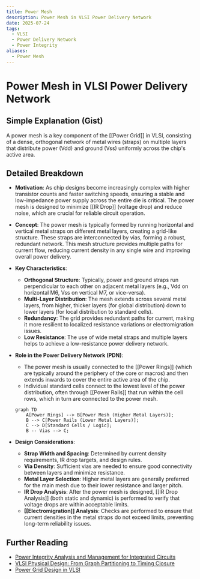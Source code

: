 ```yaml
---
title: Power Mesh
description: Power Mesh in VLSI Power Delivery Network
date: 2025-07-24
tags:
  - VLSI
  - Power Delivery Network
  - Power Integrity
aliases:
  - Power Mesh
---
```


# Power Mesh in VLSI Power Delivery Network

## Simple Explanation (Gist)
A power mesh is a key component of the [[Power Grid]] in VLSI, consisting of a dense, orthogonal network of metal wires (straps) on multiple layers that distribute power (Vdd) and ground (Vss) uniformly across the chip's active area.

## Detailed Breakdown

*   **Motivation**: As chip designs become increasingly complex with higher transistor counts and faster switching speeds, ensuring a stable and low-impedance power supply across the entire die is critical. The power mesh is designed to minimize [[IR Drop]] (voltage drop) and reduce noise, which are crucial for reliable circuit operation.

*   **Concept**: The power mesh is typically formed by running horizontal and vertical metal straps on different metal layers, creating a grid-like structure. These straps are interconnected by vias, forming a robust, redundant network. This mesh structure provides multiple paths for current flow, reducing current density in any single wire and improving overall power delivery.

*   **Key Characteristics**: 
    *   **Orthogonal Structure**: Typically, power and ground straps run perpendicular to each other on adjacent metal layers (e.g., Vdd on horizontal M6, Vss on vertical M7, or vice-versa).
    *   **Multi-Layer Distribution**: The mesh extends across several metal layers, from higher, thicker layers (for global distribution) down to lower layers (for local distribution to standard cells).
    *   **Redundancy**: The grid provides redundant paths for current, making it more resilient to localized resistance variations or electromigration issues.
    *   **Low Resistance**: The use of wide metal straps and multiple layers helps to achieve a low-resistance power delivery network.

*   **Role in the Power Delivery Network (PDN)**: 
    *   The power mesh is usually connected to the [[Power Rings]] (which are typically around the periphery of the core or macros) and then extends inwards to cover the entire active area of the chip.
    *   Individual standard cells connect to the lowest level of the power distribution, often through [[Power Rails]] that run within the cell rows, which in turn are connected to the power mesh.

    ```mermaid
    graph TD
        A[Power Rings] --> B[Power Mesh (Higher Metal Layers)];
        B --> C[Power Rails (Lower Metal Layers)];
        C --> D[Standard Cells / Logic];
        B -- Vias --> C;
    ```

*   **Design Considerations**: 
    *   **Strap Width and Spacing**: Determined by current density requirements, IR drop targets, and design rules.
    *   **Via Density**: Sufficient vias are needed to ensure good connectivity between layers and minimize resistance.
    *   **Metal Layer Selection**: Higher metal layers are generally preferred for the main mesh due to their lower resistance and larger pitch.
    *   **IR Drop Analysis**: After the power mesh is designed, [[IR Drop Analysis]] (both static and dynamic) is performed to verify that voltage drops are within acceptable limits.
    *   **[[Electromigration]] Analysis**: Checks are performed to ensure that current densities in the metal straps do not exceed limits, preventing long-term reliability issues.

## Further Reading

*   [Power Integrity Analysis and Management for Integrated Circuits](https://www.amazon.com/Power-Integrity-Analysis-Management-Integrated/dp/0132398202)
*   [VLSI Physical Design: From Graph Partitioning to Timing Closure](https://www.amazon.com/VLSI-Physical-Design-Partitioning-Timing/dp/0471721426)
*   [Power Grid Design in VLSI](https://www.vlsi-expert.com/2018/01/power-grid-design-in-vlsi.html)